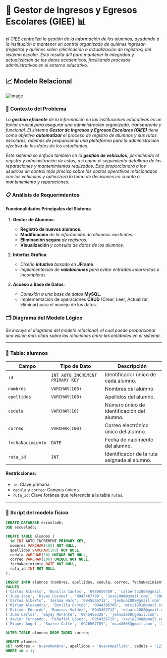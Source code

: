 # 🚗 **Gestor de Ingresos y Egresos Escolares (GIEE)** 📊

*el GIEE centraliza la gestión de la información de los alumnos, ayudando a la institución a mantener un control organizado de quiénes ingresan (registro) y quiénes salen (eliminación o actualización de registros) del sistema escolar. Esto resulta útil para mantener la integridad y actualización de los datos académicos, facilitando procesos administrativos en el entorno educativo.*

## 📈 **Modelo Relacional**
![image](https://github.com/user-attachments/assets/5f123103-db60-4fb5-a255-5a56c721afc9)

### 📝 **Contexto del Problema**

*La **gestión eficiente** de la información en las instituciones educativas es un factor crucial para asegurar una administración organizada, transparente y funcional. El sistema **Gestor de Ingresos y Egresos Escolares (GIEE)** tiene como objetivo **automatizar** el proceso de registro de alumnos y sus rutas escolares, además de proporcionar una plataforma para la administración efectiva de los datos de los estudiantes.*

*Este sistema se enfoca también en la **gestión de vehículos**, permitiendo el registro y administración de estos, así como el seguimiento detallado de las reparaciones y mantenimientos realizados. Esto proporcionará a los usuarios un control más preciso sobre los costos operativos relacionados con los vehículos y optimizará la toma de decisiones en cuanto a mantenimiento y reparaciones.*

### 📋 **Análisis de Requerimientos**

#### **Funcionalidades Principales del Sistema**

1. **Gestor de Alumnos**:
   - **Registro de nuevos alumnos**.
   - **Modificación** *de la información de alumnos existentes.*
   - **Eliminación segura** *de registros.*
   - **Visualización** *y consulta de datos de los alumnos.*

2. **Interfaz Gráfica**:
   - *Diseño **intuitivo** basado en* **JFrame**.
   - *Implementación de **validaciones** para evitar entradas incorrectas o incompletas.*

3. **Acceso a Base de Datos**:
   - *Conexión a una base de datos* **MySQL**.
   - Implementación de operaciones **CRUD** (Crear, Leer, Actualizar, Eliminar) para el manejo de los datos.

### 🗂️ **Diagrama del Modelo Lógico**
*Se incluye el diagrama del modelo relacional, el cual puede proporcionar una visión más clara sobre las relaciones entre las entidades en el sistema.*

---

### 📝 **Tabla: alumnos**

| **Campo**         | **Tipo de Dato**    | **Descripción**                                              |
|-------------------|---------------------|--------------------------------------------------------------|
| `id`              | `INT AUTO_INCREMENT PRIMARY KEY` | Identificador único de cada alumno.                           |
| `nombres`         | `VARCHAR(100)`      | Nombres del alumno.                                           |
| `apellidos`       | `VARCHAR(100)`      | Apellidos del alumno.                                         |
| `cedula`          | `VARCHAR(10)`       | Número único de identificación del alumno.                   |
| `correo`          | `VARCHAR(100)`      | Correo electrónico único del alumno.                          |
| `fechaNacimiento` | `DATE`              | Fecha de nacimiento del alumno.                               |
| `ruta_id`         | `INT`               | Identificador de la ruta asignada al alumno.                  |

#### **Restricciones:**
- `id`: Clave primaria.
- `cedula` y `correo`: Campos únicos.
- `ruta_id`: Clave foránea que referencia a la tabla `rutas`.

---

### 🔧 **Script del modelo físico**

```sql
CREATE DATABASE escueladb;
USE escueladb;

CREATE TABLE alumnos (
  id INT AUTO_INCREMENT PRIMARY KEY,
  nombres VARCHAR(100) NOT NULL,
  apellidos VARCHAR(100) NOT NULL,
  cedula VARCHAR(10) UNIQUE NOT NULL,
  correo VARCHAR(100) UNIQUE NOT NULL,
  fechaNacimiento DATE NOT NULL,
  ruta_id INT NOT NULL
);

INSERT INTO alumnos (nombres, apellidos, cedula, correo, fechaNacimiento, ruta_id) 
VALUES 
('Carlos Alberto', 'Bonilla Cantos', '0985656789', 'calberto2008@gmail.com', '2008-05-11', 0),
('Juan Jose', 'Rivas Coronel', '0943467789', 'Jose2008@gmail.com', '2008-07-12', 0),
('Carlos Alberto', 'Jeshua Haro', '0945656712', 'jeshua2008@gmail.com', '2008-11-23', 0),
('Miriam Alexandra', 'Bonilla Cantos', '0944386789', 'mixi1991@gmail.com', '2007-01-11', 0),
('Estiven Eduardo', 'Ramirez Valdéz', '0945467712', 'eduard2008@gmail.com', '2007-12-12', 0),
('Juan Carlos', 'Sayay Morante', '0945466328', 'jeanc2008@gmail.com', '2008-12-24', 0),
('Xavier Fernando', 'Peñafiel López', '0954356729', 'xavie2008@gmail.com', '2008-04-23', 0),
('Miguel Angel', 'Suarez Calle', '0926567789', 'mian2008@gmail.com', '2008-01-01', 0);

ALTER TABLE alumnos DROP INDEX correo;

UPDATE alumnos 
SET nombres = 'NuevoNombre', apellidos = 'NuevoApellido', cedula = '1234567890', correo = 'nuevoemail@gmail.com', fechaNacimiento = '2000-01-01' 
WHERE id = 1;

  
